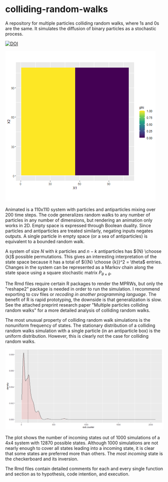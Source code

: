 # colliding-random-walks
A repository for multiple particles colliding random walks, where 1s and 0s are the same. It simulates the diffusion of binary particles as a stochastic process.

[![DOI](https://zenodo.org/badge/661829288.svg)](https://zenodo.org/badge/latestdoi/661829288)

![Alt Text](https://github.com/calmendares1/colliding-random-walks/blob/main/MPRW%20110x110%20200%20sims.gif)

Animated is a 110x110 system with particles and antiparticles mixing over 200 time steps. The code generalizes random walks to any number of particles in any number of dimensions, but rendering an animation only works in 2D. Empty space is expressed through Boolean duality. Since particles and antiparticles are treated similarly, negating inputs negates outputs. A single particle in empty space (or a sea of antiparticles) is equivalent to a bounded random walk.

A system of size $N$ with $k$ particles and $n-k$ antiparticles has ${N} \choose {k}$ possible permutations. This gives an interesting interpretation of the state space because it has a total of ${{N} \choose {k}}^2 = \theta$ entries. Changes in the system can be represented as a Markov chain along the state space using a square stochastic matrix $P_{\theta \times \theta}$.

The Rmd files require certain R packages to render the MPRWs, but only the "reshape2" package is needed in order to run the simulation. I recommend exporting to csv files or *recoding in another programming language*. The benefit of R is rapid prototyping, the downside is that generalization is slow. See the attached preprint research paper "Multiple particles colliding random walks" for a more detailed analysis of colliding random walks.

The most unusual property of colliding random walk simulations is the nonuniform frequency of states. The stationary distribution of a colliding random walks simulation with a single particle (in an antiparticle box) is the uniform distribution. However, this is clearly not the case for colliding random walks.

![Alt Text](https://github.com/calmendares1/colliding-random-walks/blob/main/4x4%20Exit%20Counter%2C%20100%20sims%20per%20state.png)

The plot shows the number of incoming states out of 1000 simulations of a 4x4 system with 12870 possible states. Although 1000 simulations are not nearly enough to cover all states leading into a incoming state, it is clear that some states are preferred more than others. The *most incoming* state is the checkerboard and its inversion.

The Rmd files contain detailed comments for each and every single function and section as to hypothesis, code intention, and execution.

